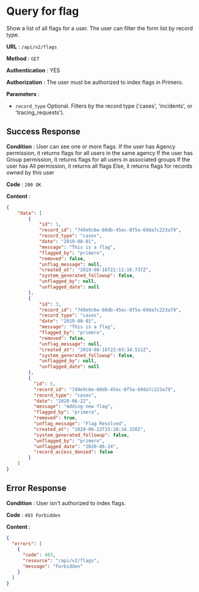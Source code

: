 # Query for flag

Show a list of all flags for a user. The user can filter the form list by record type. 

**URL** : `/api/v2/flags`

**Method** : `GET`

**Authentication** : YES

**Authorization** : The user must be authorized to index flags in Primero.

**Parameters** :
 
* `record_type` Optional. Filters by the record type ('cases', 'incidents', or 'tracing_requests').

## Success Response

**Condition** : User can see one or more flags.
If the user has Agency permission, it returns flags for all users in the same agency
If the user has Group permission, it returns flags for all users in associated groups
If the user has All permission, it returns all flags
Else, it returns flags for records owned by this user

**Code** : `200 OK`

**Content** :

```json
{
    "data": [
        {
            "id": 1,
            "record_id": "749e9c6e-60db-45ec-8f5a-69da7c223a79",
            "record_type": "cases",
            "date": "2019-08-01",
            "message": "This is a flag",
            "flagged_by": "primero",
            "removed": false,
            "unflag_message": null,
            "created_at": "2019-08-16T22:11:16.737Z",
            "system_generated_followup": false,
            "unflagged_by": null,
            "unflagged_date": null
        },
        {
            "id": 3,
            "record_id": "749e9c6e-60db-45ec-8f5a-69da7c223a79",
            "record_type": "cases",
            "date": "2019-08-01",
            "message": "This is a flag",
            "flagged_by": "primero",
            "removed": false,
            "unflag_message": null,
            "created_at": "2019-08-16T22:03:34.511Z",
            "system_generated_followup": false,
            "unflagged_by": null,
            "unflagged_date": null
        },
        {
          "id": 5,
          "record_id": "749e9c6e-60db-45ec-8f5a-69da7c223a79",
          "record_type": "cases",
          "date": "2020-06-22",
          "message": "Adding new flag",
          "flagged_by": "primero",
          "removed": true,
          "unflag_message": "Flag Resolved",
          "created_at": "2020-06-22T15:28:34.320Z",
          "system_generated_followup": false,
          "unflagged_by": "primero",
          "unflagged_date": "2020-06-24",
          "record_access_denied": false
        }
    ]
}
```
## Error Response

**Condition** : User isn't authorized to index flags.

**Code** : `403 Forbidden`

**Content** :

```json
{
  "errors": [
    {
      "code": 403,
      "resource": "/api/v2/flags",
      "message": "Forbidden"
    }
  ]
}
```
